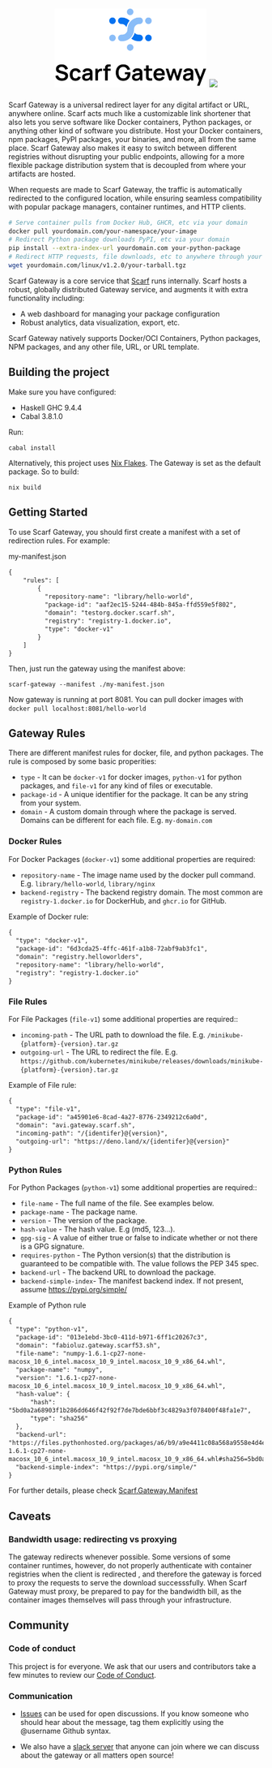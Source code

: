 <h1 align="center">
  <img src="/assets/gateway.svg" width="300" />
  <img referrerpolicy="no-referrer-when-downgrade" src="https://static.scarf.sh/a.png?x-pxid=55057c42-7e5c-4f06-b3c5-8745e7e0a06f" />
</h1>

Scarf Gateway is a universal redirect layer for any digital artifact or URL, anywhere online. Scarf acts much like a customizable link shortener that also lets you serve software like Docker containers, Python packages, or anything other kind of software you distribute. Host your Docker containers, npm packages, PyPI packages, your binaries, and more, all from the same place. Scarf Gateway also makes it easy to switch between different registries without disrupting your public endpoints, allowing for a more flexible package distribution system that is decoupled from where your artifacts are hosted.

When requests are made to Scarf Gateway, the traffic is automatically redirected to the configured location, while ensuring seamless compatibility with popular package managers, container runtimes, and HTTP clients.

```bash
# Serve container pulls from Docker Hub, GHCR, etc via your domain
docker pull yourdomain.com/your-namespace/your-image
# Redirect Python package downloads PyPI, etc via your domain
pip install --extra-index-url yourdomain.com your-python-package
# Redirect HTTP requests, file downloads, etc to anywhere through your domain
wget yourdomain.com/linux/v1.2.0/your-tarball.tgz
```

Scarf Gateway is a core service that [Scarf](https://scarf.sh) runs internally. Scarf hosts a robust, globally distributed Gateway service, and augments it with extra functionality including:
  - A web dashboard for managing your package configuration
  - Robust analytics, data visualization, export, etc.

Scarf Gateway natively supports Docker/OCI Containers, Python packages, NPM packages, and any other file, URL, or URL template.

## Building the project

Make sure you have configured:
  - Haskell GHC 9.4.4
  - Cabal 3.8.1.0

Run:

```
cabal install
```

Alternatively, this project uses [Nix Flakes](https://nixos.wiki/wiki/Flakes). The Gateway is set as the default package. So to build:

```
nix build
```

## Getting Started

To use Scarf Gateway, you should first create a manifest with a set of redirection rules. For example:

my-manifest.json
```
{
    "rules": [
        {
          "repository-name": "library/hello-world",
          "package-id": "aaf2ec15-5244-484b-845a-ffd559e5f802",
          "domain": "testorg.docker.scarf.sh",
          "registry": "registry-1.docker.io",
          "type": "docker-v1"
        }
    ]
}
```

Then, just run the gateway using the manifest above:

```
scarf-gateway --manifest ./my-manifest.json
```

Now gateway is running at port 8081. You can pull docker images with `docker pull localhost:8081/hello-world`

## Gateway Rules

There are different manifest rules for docker, file, and python packages. The rule is composed by some basic properities:
- `type` - It can be `docker-v1` for docker images, `python-v1` for python packages, and `file-v1` for any kind of files or executable.
- `package-id` - A unique identifier for the package. It can be any string from your system.
- `domain` - A custom domain through where the package is served. Domains can be different for each file. E.g. `my-domain.com`

### Docker Rules

For Docker Packages (`docker-v1`) some additional properties are required:

- `repository-name` - The image name used by the docker pull command. E.g. `library/hello-world`, `library/nginx`
- `backend-registry` - The backend registry domain. The most common are `registry-1.docker.io` for DockerHub, and `ghcr.io` for GitHub.

Example of Docker rule:

```
{
  "type": "docker-v1",
  "package-id": "6d3cda25-4ffc-461f-a1b8-72abf9ab3fc1",
  "domain": "registry.helloworlders",
  "repository-name": "library/hello-world", 
  "registry": "registry-1.docker.io"
}
```

### File Rules

For File Packages (`file-v1`) some additional properties are required::

- `incoming-path` - The URL path to download the file. E.g. `/minikube-{platform}-{version}.tar.gz`
- `outgoing-url` - The URL to redirect the file. E.g. `https://github.com/kubernetes/minikube/releases/downloads/minikube-{platform}-{version}.tar.gz`

Example of File rule:

```
{
  "type": "file-v1",
  "package-id": "a45901e6-8cad-4a27-8776-2349212c6a0d",
  "domain": "avi.gateway.scarf.sh",
  "incoming-path": "/{identifer}@{version}",
  "outgoing-url": "https://deno.land/x/{identifer}@{version}"
}
```
    
### Python Rules

For Python Packages (`python-v1`) some additional properties are required::

- `file-name` - The full name of the file. See examples below.
- `package-name` - The package name.
- `version` - The version of the package. 
- `hash-value` - The hash value. E.g (md5, 123...). 
- `gpg-sig` - A value of either true or false to indicate whether or not there is a GPG signature.
- `requires-python` - The Python version(s) that the distribution is guaranteed to be compatible with. The value follows the PEP 345 spec.
- `backend-url` - The backend URL to download the package.
- `backend-simple-index`- The manifest backend index. If not present, assume https://pypi.org/simple/

Example of Python rule

```
{
  "type": "python-v1",
  "package-id": "013e1ebd-3bc0-411d-b971-6ff1c20267c3",
  "domain": "fabioluz.gateway.scarf53.sh",
  "file-name": "numpy-1.6.1-cp27-none-macosx_10_6_intel.macosx_10_9_intel.macosx_10_9_x86_64.whl",
  "package-name": "numpy",
  "version": "1.6.1-cp27-none-macosx_10_6_intel.macosx_10_9_intel.macosx_10_9_x86_64.whl",
  "hash-value": {
      "hash": "5bd0a2a68903f1b286dd646f42f92f7de7bde6bbf3c4829a3f078400f48fa1e7",
      "type": "sha256"
  },
  "backend-url": "https://files.pythonhosted.org/packages/a6/b9/a9e4411c08a568a9558e4d4efc15cd26cf9f2f84e4d7ea800742fedb858c/numpy-1.6.1-cp27-none-macosx_10_6_intel.macosx_10_9_intel.macosx_10_9_x86_64.whl#sha256=5bd0a2a68903f1b286dd646f42f92f7de7bde6bbf3c4829a3f078400f48fa1e7"
  "backend-simple-index": "https://pypi.org/simple/"
}
```

For further details, please check [Scarf.Gateway.Manifest](/src/Scarf/Gateway/Manifest.hs)

## Caveats


### Bandwidth usage: redirecting vs proxying

The gateway redirects whenever possible. Some versions of some container runtimes, however, do not properly authenticate with container registries when the client is redirected , and therefore the gateway is forced to proxy the requests to serve the download successsfully. When Scarf Gateway must proxy, be prepared to pay for the bandwidth bill, as the container images themselves will pass through your infrastructure.

## Community

### Code of conduct

This project is for everyone. We ask that our users and contributors take a few minutes to review our [Code of Conduct](https://github.com/scarf-sh/code-of-conduct).

### Communication

* [Issues](https://github.com/scarf-sh/gateway/issues) can be used for open discussions. If you know someone who should hear about the message, tag them explicitly using the @username Github syntax.

* We also have a [slack server](https://join.slack.com/t/scarf-community/shared_invite/zt-1q9vpx13r-H9fy07psWSwM4SGF~vEsJA) that anyone can join where we can discuss about the gateway or all matters open source!

